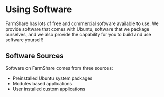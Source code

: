 # Using Software

FarmShare has lots of free and commercial software available to use. We provide software that comes with Ubuntu, software that we package ourselves, and we also provide the capability for you to build and use software yourself!

## Software Sources

Software on FarmShare comes from three sources:

* Preinstalled Ubuntu system packages
* Modules based applications
* User installed custom applications
